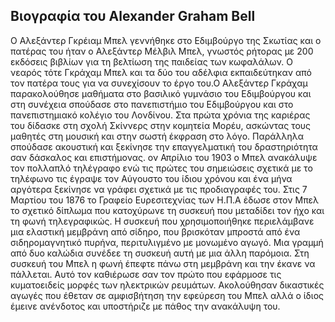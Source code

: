 ## Βιογραφία του Alexander Graham Bell

Ο Αλεξάντερ Γκρέιαμ Μπελ γεννήθηκε στο Εδιμβούργο της Σκωτίας και ο πατέρας του ήταν ο Αλεξάντερ Μέλβιλ Μπελ, γνωστός ρήτορας με 200 εκδόσεις βιβλίων για τη βελτίωση της παιδείας των κωφαλάλων. Ο νεαρός τότε Γκράχαμ Μπελ και τα δύο του αδέλφια εκπαιδεύτηκαν από τον πατέρα τους για να συνεχίσουν το έργο του.Ο Αλεξάντερ Γκράχαμ παρακολούθησε μαθήματα στο βασιλικό γυμνάσιο του Εδιμβούργου και στη συνέχεια σπούδασε στο πανεπιστήμιο του Εδιμβούργου και στο πανεπιστημιακό κολέγιο του Λονδίνου. Στα πρώτα χρόνια της καριέρας του δίδασκε στη σχολή Σκίννερς στην κομητεία Μορέυ, ασκώντας τους μαθητές στη μουσική και στην σωστή έκφραση στο λόγο. Παράλληλα σπούδασε ακουστική και ξεκίνησε την επαγγελματική του δραστηριότητα σαν δάσκαλος και επιστήμονας. ον Απρίλιο του 1903 ο Μπελ ανακάλυψε τον πολλαπλό τηλέγραφο ενώ τις πρώτες του σημειώσεις σχετικά με το τηλέφωνο τις έγραψε τον Αύγουστο του ίδιου χρόνου και ένα μήνα αργότερα ξεκίνησε να γράφει σχετικά με τις προδιαγραφές του. Στις 7 Μαρτίου του 1876 το Γραφείο Ευρεσιτεχνίας των Η.Π.Α έδωσε στον Μπελ το σχετικό δίπλωμα που κατοχύρωνε τη συσκευή που μεταδίδει τον ήχο και τη φωνή τηλεγραφικώς. Η συσκευή που χρησιμοποιήθηκε περιελάμβανε μια ελαστική μεμβράνη από σίδηρο, που βρισκόταν μπροστά από ένα σιδηρομαγνητικό πυρήνα, περιτυλιγμένο με μονωμένο αγωγό. Μια γραμμή από δυο καλώδια συνέδεε τη συσκευή αυτή με μια άλλη παρόμοια. Στη συσκευή του Μπελ η φωνή έπεφτε πάνω στη μεμβράνη και την έκανε να πάλλεται. Αυτό τον καθιέρωσε σαν τον πρώτο που εφάρμοσε τις κυματοειδείς μορφές των ηλεκτρικών ρευμάτων. Ακολούθησαν δικαστικές αγωγές που έθεταν σε αμφισβήτηση την εφεύρεση του Μπελ αλλά ο ίδιος έμεινε ανένδοτος και υποστήριζε με πάθος την ανακάλυψη του. 
